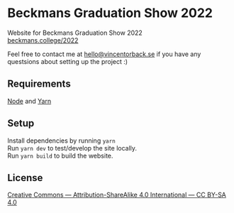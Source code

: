 # Beckmans Graduation Show 2022
Website for Beckmans Graduation Show 2022  
[beckmans.college/2022](https://beckmans.college/2022)

Feel free to contact me at [hello@vincentorback.se](mailto:hello@vincentorback.se) if you have any questsions about setting up the project :)

## Requirements
[Node](https://nodejs.org/en/) and [Yarn](https://yarnpkg.com)

## Setup
Install dependencies by running `yarn`  
Run `yarn dev` to test/develop the site locally.  
Run `yarn build` to build the website.

## License
[Creative Commons — Attribution-ShareAlike 4.0 International — CC BY-SA 4.0](https://creativecommons.org/licenses/by-sa/4.0/)
